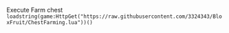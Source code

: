 Execute Farm chest
``loadstring(game:HttpGet("https://raw.githubusercontent.com/3324343/BloxFruit/ChestFarming.lua"))()``
